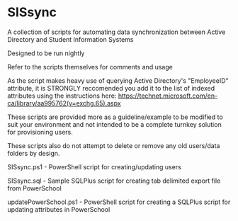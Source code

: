 # SISsync
A collection of scripts for automating data synchronization between Active Directory and Student Information Systems

Designed to be run nightly

Refer to the scripts themselves for comments and usage

As the script makes heavy use of querying Active Directory's "EmployeeID" attribute, it is STRONGLY reccomended you add it
to the list of indexed attributes using the instructions here: https://technet.microsoft.com/en-ca/library/aa995762(v=exchg.65).aspx

These scripts are provided more as a guideline/example to be modified to suit your environment
and not intended to be a complete turnkey solution for provisioning users.

These scripts also do not attempt to delete or remove any old users/data folders by design.

SISsync.ps1 - PowerShell script for creating/updating users

SISsync.sql - Sample SQLPlus script for creating tab delimited export file from PowerSchool

updatePowerSchool.ps1 - PowerShell script for creating a SQLPlus script for updating attributes in PowerSchool
